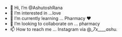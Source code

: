 - 👋 Hi, I’m @AshutoshRana
- 👀 I’m interested in ...love
- 🌱 I’m currently learning ... Pharmacy ❤️
- 💞️ I’m looking to collaborate on ... pharmacy 
- 📫 How to reach me ... Instagram via @__7x____ashu._

<!---Raj Rana /AshutoshRanais a ✨ special ✨ repository because its `README.md` (this file) appears on your GitHub profile.
You can click the Preview link to take a look at your changes.
--->
